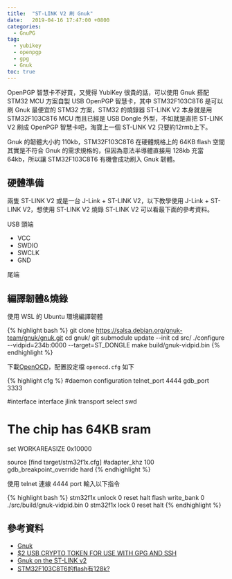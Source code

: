 ```yaml
---
title:  "ST-LINK V2 刷 Gnuk"
date:   2019-04-16 17:47:00 +0800
categories:
  - GnuPG
tag:
  - yubikey
  - openpgp
  - gpg
  - Gnuk
toc: true
---
```

OpenPGP 智慧卡不好買，又覺得 YubiKey 很貴的話，可以使用 Gnuk 搭配 STM32 MCU 方案自製 USB OpenPGP 智慧卡，其中 STM32F103C8T6 是可以刷 Gnuk 最便宜的 STM32 方案，STM32 的燒錄器 ST-LINK V2 本身就是用 STM32F103C8T6 MCU 而且已經是 USB Dongle 外型，不如就是直把 ST-LINK V2 刷成 OpenPGP 智慧卡吧，淘寶上一個 ST-LINK V2 只要約12rmb上下。

Gnuk 的韌體大小約 110kb，STM32F103C8T6 在硬體規格上的 64KB flash 空間其實是不符合 Gnuk 的需求規格的，但因為意法半導體直接用 128kb 充當 64kb，所以讓 STM32F103C8T6 有機會成功刷入 Gnuk 韌體。

## 硬體準備
兩隻 ST-LINK V2 或是一台 J-Link + ST-LINK V2，以下教學使用 J-Link + ST-LINK V2，想使用 ST-LINK V2 燒錄 ST-LINK V2 可以看最下面的參考資料。

USB 頭端
- VCC
- SWDIO
- SWCLK
- GND

尾端

## 編譯韌體&燒錄
使用 WSL 的 Ubuntu 環境編譯韌體

{% highlight bash %}
git clone https://salsa.debian.org/gnuk-team/gnuk/gnuk.git
cd gnuk/
git submodule update --init
cd src/
./configure --vidpid=234b:0000 --target=ST_DONGLE
make build/gnuk-vidpid.bin
{% endhighlight %}

下載[OpenOCD](http://gnutoolchains.com/arm-eabi/openocd/)，配置設定檔 `openocd.cfg` 如下

{% highlight cfg %}
#daemon configuration
telnet_port 4444
gdb_port 3333

#interface
interface jlink
transport select swd

# The chip has 64KB sram
set WORKAREASIZE 0x10000

source [find target/stm32f1x.cfg]
#adapter_khz 100
gdb_breakpoint_override hard
{% endhighlight %}

使用 telnet 連線 4444 port 輸入以下指令

{% highlight bash %}
stm32f1x unlock 0
reset halt
flash write_bank 0 ./src/build/gnuk-vidpid.bin 0
stm32f1x lock 0
reset halt
{% endhighlight %}

## 參考資料
- [Gnuk](https://salsa.debian.org/gnuk-team/gnuk/gnuk)
- [$2 USB CRYPTO TOKEN FOR USE WITH GPG AND SSH](https://blog.danman.eu/2-usb-crypto-token-for-use-with-gpg-and-ssh/)
- [Gnuk on the ST-LINK v2](https://nx3d.org/gnuk-st-link-v2/)
- [STM32F103C8T6的flash有128k?](http://www.stmcu.org.cn/module/forum/forum.php?mod=viewthread&tid=607566)
